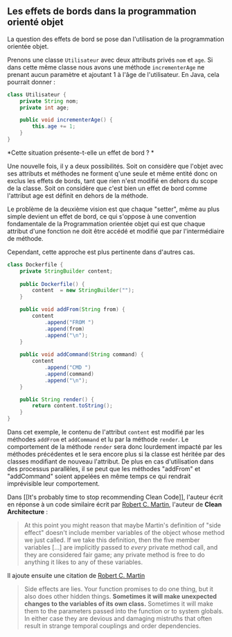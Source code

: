 ## Les effets de bords dans la programmation orienté objet
La question des effets de bord se pose dan l'utilisation de la programmation orientée objet. 

Prenons une classe `Utilisateur` avec deux attributs privés `nom` et `age`. Si dans cette même classe nous avons une méthode `incrementerAge` ne prenant aucun paramètre et ajoutant 1 à l'âge de l'utilisateur. En Java, cela pourrait donner :
```java
class Utilisateur {
	private String nom;
	private int age;

	public void incrementerAge() {
		this.age += 1;
	}
}
```

*Cette situation présente-t-elle un effet de bord ? *

Une nouvelle fois, il y a deux possibilités. Soit on considère que l'objet avec ses attributs et méthodes ne forment q'une seule et même entité donc on exclus les effets de bords, tant que rien n'est modifié en dehors du scope de la classe. Soit on considère que c'est bien un effet de bord comme l'attribut age est définit en dehors de la méthode. 

Le problème de la deuxième vision est que chaque "setter", même au plus simple devient un effet de bord, ce qui s'oppose à une convention fondamentale de la Programmation orientée objet qui est que chaque attribut d'une fonction ne doit être accédé et modifié que par l'intermédiaire de méthode. 

Cependant, cette approche est plus pertinente dans d'autres cas.

```java
class Dockerfile {
	private StringBuilder content;
	
	public Dockerfile() {
		content  = new StringBuilder("");
	}

	public void addFrom(String from) {
		content
			.append("FROM ")
			.append(from)
			.append("\n");		
	}
	
	public void addCommand(String command) {
		content
			.append("CMD ")
			.append(command)
			.append("\n");		
	}

	public String render() {
		return content.toString();
	}
}
```

Dans cet exemple, le contenu de l'attribut `content` est modifié par les méthodes `addFrom` et `addCommand` et lu par la méthode `render`.  Le comportement de la méthode `render` sera donc lourdement impacté par les méthodes précédentes et le sera encore plus si la classe est héritée par des classes modifiant de nouveau l'attribut. De plus en cas d'utilisation dans des processus parallèles, il se peut que les méthodes "addFrom" et "addCommand" soient appelées en même temps ce qui rendrait imprévisible leur comportement.


Dans [[It's probably time to stop recommending Clean Code]], l'auteur écrit en réponse à un code similaire écrit par <ins>Robert C. Martin</ins>, l'auteur de **Clean Architecture** :

> At this point you might reason that maybe Martin's definition of "side effect" doesn't include member variables of the object whose method we just called. If we take this definition, then the five member variables [...] are implicitly passed to _every_ private method call, and they are considered fair game; any private method is free to do anything it likes to any of these variables.

Il ajoute ensuite une citation de <ins>Robert C. Martin</ins> 

> Side effects are lies. Your function promises to do one thing, but it also does other hidden things. **Sometimes it will make unexpected changes to the variables of its own class.** Sometimes it will make them to the parameters passed into the function or to system globals. In either case they are devious and damaging mistruths that often result in strange temporal couplings and order dependencies.
